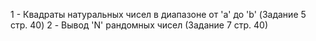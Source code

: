 1 - Квадраты натуральных чисел в диапазоне от 'a' до 'b' (Задание 5 стр. 40)
2 - Вывод 'N' рандомных чисел (Задание 7 стр. 40)
